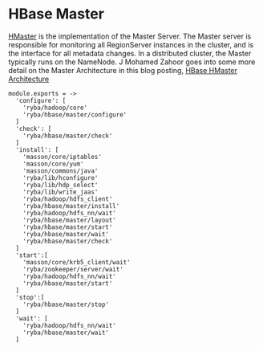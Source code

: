 
# HBase Master
[HMaster](http://hbase.apache.org/book.html#_master) is the implementation of the Master Server.
The Master server is responsible for monitoring all RegionServer instances in the cluster, and is the interface for all metadata changes.
In a distributed cluster, the Master typically runs on the NameNode.
J Mohamed Zahoor goes into some more detail on the Master Architecture in this blog posting, [HBase HMaster Architecture](http://blog.zahoor.in/2012/08/hbase-hmaster-architecture/)

    module.exports = ->
      'configure': [
        'ryba/hadoop/core'
        'ryba/hbase/master/configure'
      ]
      'check': [
        'ryba/hbase/master/check'
      ]
      'install': [
        'masson/core/iptables'
        'masson/core/yum'
        'masson/commons/java'
        'ryba/lib/hconfigure'
        'ryba/lib/hdp_select'
        'ryba/lib/write_jaas'
        'ryba/hadoop/hdfs_client'
        'ryba/hbase/master/install'
        'ryba/hadoop/hdfs_nn/wait'
        'ryba/hbase/master/layout'
        'ryba/hbase/master/start'
        'ryba/hbase/master/wait'
        'ryba/hbase/master/check'
      ]
      'start':[ 
        'masson/core/krb5_client/wait'
        'ryba/zookeeper/server/wait'
        'ryba/hadoop/hdfs_nn/wait'
        'ryba/hbase/master/start'
      ]
      'stop':[
        'ryba/hbase/master/stop'
      ]
      'wait': [
        'ryba/hadoop/hdfs_nn/wait'
        'ryba/hbase/master/wait'
      ]
